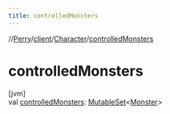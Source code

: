 ```yaml
---
title: controlledMonsters
---
```

//[Perry](../../../index.html)/[client](../index.html)/[Character](index.html)/[controlledMonsters](controlled-monsters.html)



# controlledMonsters



[jvm]\
val [controlledMonsters](controlled-monsters.html): [MutableSet](https://kotlinlang.org/api/latest/jvm/stdlib/kotlin.collections/-mutable-set/index.html)&lt;[Monster](../../server.life/-monster/index.html)&gt;




